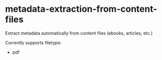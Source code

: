 # metadata-extraction-from-content-files
Extract metadata automatically from content files (ebooks, articles, etc.)

Currently supports filetype:
- pdf
